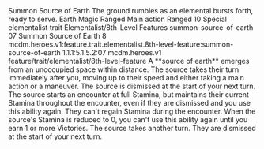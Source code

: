 <ability>
  <name>Summon Source of Earth</name>
  <flavor>The ground rumbles as an elemental bursts forth, ready to serve.</flavor>
  <keywords>
    <keyword>Earth</keyword>
    <keyword>Magic</keyword>
    <keyword>Ranged</keyword>
  </keywords>
  <type>Main action</type>
  <distance>Ranged 10</distance>
  <target>Special</target>
  <metadata>
    <class>elementalist</class>
    <feature_type>trait</feature_type>
    <file_dpath>Elementalist/8th-Level Features</file_dpath>
    <item_id>summon-source-of-earth</item_id>
    <item_index>07</item_index>
    <item_name>Summon Source of Earth</item_name>
    <level>8</level>
    <scc>mcdm.heroes.v1:feature.trait.elementalist.8th-level-feature:summon-source-of-earth</scc>
    <scdc>1.1.1:5.1.5.2:07</scdc>
    <source>mcdm.heroes.v1</source>
    <type>feature/trait/elementalist/8th-level-feature</type>
  </metadata>
  <effects>
    <effect type="mundane">A **source of earth** emerges from an unoccupied space within distance. The source takes their turn immediately after you, moving up to their speed and either taking a main action or a maneuver. The source is dismissed at the start of your next turn. The source starts an encounter at full Stamina, but maintains their current Stamina throughout the encounter, even if they are dismissed and you use this ability again. They can&apos;t regain Stamina during the encounter. When the source&apos;s Stamina is reduced to 0, you can&apos;t use this ability again until you earn 1 or more Victories.</effect>
    <effect type="mundane" name="Persistent 2">The source takes another turn. They are dismissed at the start of your next turn.</effect>
  </effects>
</ability>

